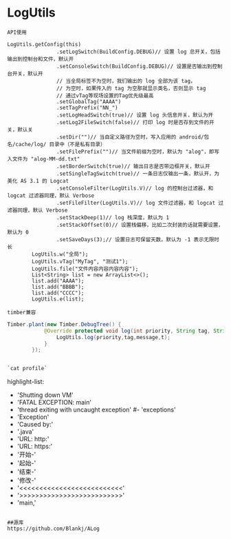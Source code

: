 # LogUtils
`API使用`
```
LogUtils.getConfig(this)
                .setLogSwitch(BuildConfig.DEBUG)// 设置 log 总开关，包括输出到控制台和文件，默认开
                .setConsoleSwitch(BuildConfig.DEBUG)// 设置是否输出到控制台开关，默认开
                // 当全局标签不为空时，我们输出的 log 全部为该 tag，
                // 为空时，如果传入的 tag 为空那就显示类名，否则显示 tag
                // 通过vTag等现场设置的Tag优先级最高
                .setGlobalTag("AAAA")
                .setTagPrefix("NN_")
                .setLogHeadSwitch(true)// 设置 log 头信息开关，默认为开
                .setLog2FileSwitch(false)// 打印 log 时是否存到文件的开关，默认关
                .setDir("")// 当自定义路径为空时，写入应用的 android/包名/cache/log/ 目录中（不是私有目录）
                .setFilePrefix("")// 当文件前缀为空时，默认为 "alog"，即写入文件为 "alog-MM-dd.txt"
                .setBorderSwitch(true)// 输出日志是否带边框开关，默认开
                .setSingleTagSwitch(true)// 一条日志仅输出一条，默认开，为美化 AS 3.1 的 Logcat
                .setConsoleFilter(LogUtils.V)// log 的控制台过滤器，和 logcat 过滤器同理，默认 Verbose
                .setFileFilter(LogUtils.V)// log 文件过滤器，和 logcat 过滤器同理，默认 Verbose
                .setStackDeep(1)// log 栈深度，默认为 1
                .setStackOffset(0)// 设置栈偏移，比如二次封装的话就需要设置，默认为 0
                .setSaveDays(3);// 设置日志可保留天数，默认为 -1 表示无限时长
        LogUtils.w("全局");
        LogUtils.vTag("MyTag", "测试1");
        LogUtils.file("文件内容内容内容内容");
        List<String> list = new ArrayList<>();
        list.add("AAAA");
        list.add("BBBB");
        list.add("CCCC");
        LogUtils.e(list);
```

`timber兼容`
```java
Timber.plant(new Timber.DebugTree() {
            @Override protected void log(int priority, String tag, String message, Throwable t) {
                LogUtils.log(priority,tag,message,t);
            }
        });


`cat profile`
```
highlight-list:
  - 'Shutting down VM'
  - 'FATAL EXCEPTION: main'
  - 'thread exiting with uncaught exception'
  #- 'exceptions'
  - 'Exception'
  - 'Caused by:'
  - '.java'
  - 'URL: http:'
  - 'URL: https:'
  - '开始-'
  - '起始-'
  - '结束-'
  - '修改-'
  - '<<<<<<<<<<<<<<<<<<<<<<<<<<'
  - '>>>>>>>>>>>>>>>>>>>>>>>>>>'
  - 'main,'
```

##源库
https://github.com/Blankj/ALog